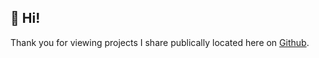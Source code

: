 ## 👋 Hi! 

Thank you for viewing projects I share publically located here on [Github](https://github.com/kamsalisbury).
